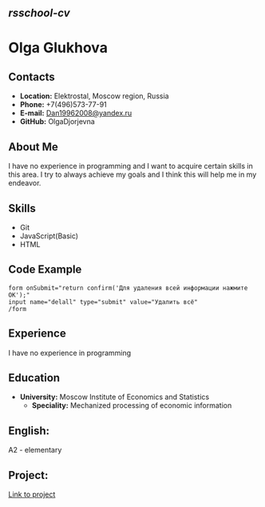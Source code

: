 ## ***rsschool-cv***
# **Olga Glukhova**
## **Contacts**
- **Location:** Elektrostal, Moscow region, Russia
- **Phone:** +7(496)573-77-91
- **E-mail:** Dan19962008@yandex.ru
- **GitHub:** OlgaDjorjevna
## **About Me**
I have no experience in programming and I want to acquire certain skills in this area. I try to always achieve my goals and I think this will help me in my endeavor.
## **Skills**
- Git
- JavaScript(Basic)
- HTML
## **Code Example**
```
form onSubmit="return confirm('Для удаления всей информации нажмите OK');"
input name="delall" type="submit" value="Удалить всё"
/form
```
## **Experience**
I have no experience in programming
## **Education**
- **University:** Moscow Institute of Economics and Statistics
  - **Speciality:** Mechanized processing of economic information
## **English:**
A2 - elementary
## **Project:**
[Link to project](https://OlgaDjorjevna.github.io/rsschool-cv/cv)
